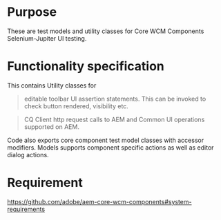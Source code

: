 # Purpose

These are test models and utility classes for Core WCM Components Selenium-Jupiter UI testing.

# Functionality specification

This contains Utility classes for

>  editable toolbar UI assertion statements. This can be invoked to check button rendered, visibility etc.

>  CQ Client http request calls to AEM and Common UI operations supported on AEM.

Code also exports core component test model classes with accessor modifiers. Models supports component specific actions as well as editor dialog actions.


# Requirement

https://github.com/adobe/aem-core-wcm-components#system-requirements

